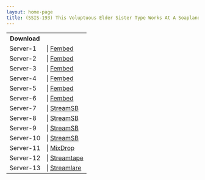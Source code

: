 ```yaml
---
layout: home-page
title: (SSIS-193) This Voluptuous Elder Sister Type Works At A Soapland And She’s Super Skilled At Giving Incredibly Soft Titty Fuck Action And Enveloping Your Cock With Her Luscious Boobies Konan Koyoi
---
```


<table><tbody>
<tr>
<th>Download</th>
</tr>
<tr>
<td>Server-1</td>
<td>| <a href="https://vanfem.com/f/pwg01tm1-60kx2e" target="_blank">Fembed</a></td>
</tr>
<tr>
<td>Server-2</td>
<td>| <a href="https://smartshare.tv/f/585k3cdyl146g6z" target="_blank">Fembed</a></td>
</tr>
<tr>
<td>Server-3</td>
<td>| <a href="https://javhdfree.icu/f/j7kmpfdermek7qx" target="_blank">Fembed</a></td>
</tr>
<tr>
<td>Server-4</td>
<td>| <a href="https://www.watchjavnow.xyz/f/5xwm6sdylk04mm4" target="_blank">Fembed</a></td>
</tr>
<tr>
<td>Server-5</td>
<td>| <a href="https://cloudrls.com/f/nq8g7h2mnj3zm37" target="_blank">Fembed</a></td>
</tr>
<tr>
<td>Server-6</td>
<td>| <a href="https://mycloudzz.com/f/k-gzls34x2rp6d7" target="_blank">Fembed</a></td>
</tr>
<tr>
<td>Server-7</td>
<td>| <a href="https://tubesb.com/d/k3dyu6jhq9ky.html?asgtbndr=1" target="_blank">StreamSB</a></td>
</tr>
<tr>
<td>Server-8</td>
<td>| <a href="https://javside.com/d/hg8ygn58l74o.html" target="_blank">StreamSB</a></td>
</tr>
<tr>
<td>Server-9</td>
<td>| <a href="https://streamsb.net/d/59cd5cu5id5p.html" target="_blank">StreamSB</a></td>
</tr>
<tr>
<td>Server-10</td>
<td>| <a href="https://embedsb.com/d/5o1p5gtr7mld.html" target="_blank">StreamSB</a></td>
</tr>
<tr>
<td>Server-11</td>
<td>| <a href="https://mixdrop.sx/f/rw4pj8gdavq78gw" target="_blank">MixDrop</a></td>
</tr>
<tr>
<td>Server-12</td>
<td>| <a href="https://streamtape.com/v/beWAYJrj2WcPXK2" target="_blank">Streamtape</a></td>
</tr>
<tr>
<td>Server-13</td>
<td>| <a href="https://slwatch.co/v/oLvgezwraR9Dbp8E" target="_blank">Streamlare</a></td>
</tr>
</tbody></table>
